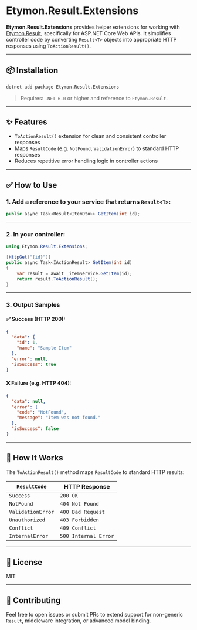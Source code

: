 ﻿# Etymon.Result.Extensions

**Etymon.Result.Extensions** provides helper extensions for working with [Etymon.Result](https://www.nuget.org/packages/Etymon.Result), specifically for ASP.NET Core Web APIs. It simplifies controller code by converting `Result<T>` objects into appropriate HTTP responses using `ToActionResult()`.

---

## 📦 Installation

```bash
dotnet add package Etymon.Result.Extensions
```

> Requires: `.NET 6.0` or higher and reference to `Etymon.Result`.

---

## ✨ Features

- `ToActionResult()` extension for clean and consistent controller responses
- Maps `ResultCode` (e.g. `NotFound`, `ValidationError`) to standard HTTP responses
- Reduces repetitive error handling logic in controller actions

---

## ✅ How to Use

### 1. Add a reference to your service that returns `Result<T>`:

```csharp
public async Task<Result<ItemDto>> GetItem(int id);
```

---

### 2. In your controller:

```csharp
using Etymon.Result.Extensions;

[HttpGet("{id}")]
public async Task<IActionResult> GetItem(int id)
{
    var result = await _itemService.GetItem(id);
    return result.ToActionResult();
}
```

---

### 3. Output Samples

#### ✅ Success (HTTP 200):

```json
{
  "data": {
    "id": 1,
    "name": "Sample Item"
  },
  "error": null,
  "isSuccess": true
}
```

#### ❌ Failure (e.g. HTTP 404):

```json
{
  "data": null,
  "error": {
    "code": "NotFound",
    "message": "Item was not found."
  },
  "isSuccess": false
}
```

---

## 🔧 How It Works

The `ToActionResult()` method maps `ResultCode` to standard HTTP results:

| `ResultCode`       | HTTP Response       |
|--------------------|---------------------|
| `Success`          | `200 OK`            |
| `NotFound`         | `404 Not Found`     |
| `ValidationError`  | `400 Bad Request`   |
| `Unauthorized`     | `403 Forbidden`     |
| `Conflict`         | `409 Conflict`      |
| `InternalError`    | `500 Internal Error`|

---

## 📄 License

MIT

---

## 🤝 Contributing

Feel free to open issues or submit PRs to extend support for non-generic `Result`, middleware integration, or advanced model binding.
